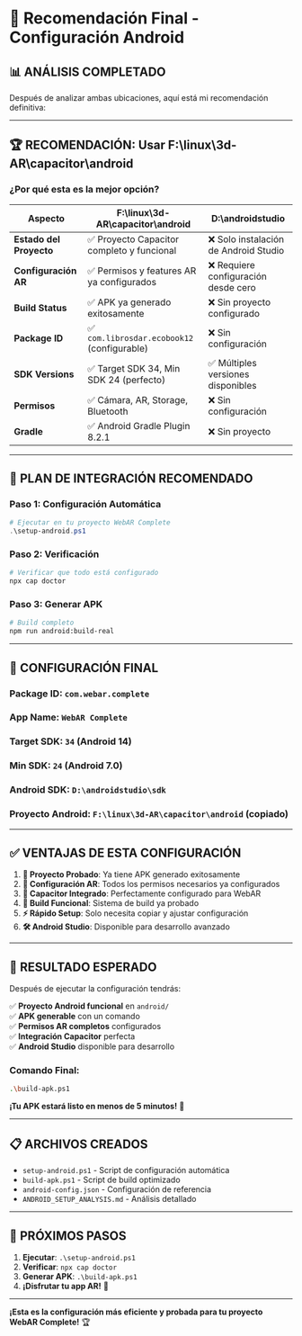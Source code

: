 # 🎯 Recomendación Final - Configuración Android

## 📊 **ANÁLISIS COMPLETADO**

Después de analizar ambas ubicaciones, aquí está mi recomendación definitiva:

---

## 🏆 **RECOMENDACIÓN: Usar F:\linux\3d-AR\capacitor\android**

### **¿Por qué esta es la mejor opción?**

| Aspecto | F:\linux\3d-AR\capacitor\android | D:\androidstudio |
|---------|-----------------------------------|------------------|
| **Estado del Proyecto** | ✅ Proyecto Capacitor completo y funcional | ❌ Solo instalación de Android Studio |
| **Configuración AR** | ✅ Permisos y features AR ya configurados | ❌ Requiere configuración desde cero |
| **Build Status** | ✅ APK ya generado exitosamente | ❌ Sin proyecto configurado |
| **Package ID** | ✅ `com.librosdar.ecobook12` (configurable) | ❌ Sin configuración |
| **SDK Versions** | ✅ Target SDK 34, Min SDK 24 (perfecto) | ✅ Múltiples versiones disponibles |
| **Permisos** | ✅ Cámara, AR, Storage, Bluetooth | ❌ Sin configuración |
| **Gradle** | ✅ Android Gradle Plugin 8.2.1 | ❌ Sin proyecto |

---

## 🚀 **PLAN DE INTEGRACIÓN RECOMENDADO**

### **Paso 1: Configuración Automática**
```powershell
# Ejecutar en tu proyecto WebAR Complete
.\setup-android.ps1
```

### **Paso 2: Verificación**
```bash
# Verificar que todo está configurado
npx cap doctor
```

### **Paso 3: Generar APK**
```bash
# Build completo
npm run android:build-real
```

---

## 📱 **CONFIGURACIÓN FINAL**

### **Package ID**: `com.webar.complete`
### **App Name**: `WebAR Complete`
### **Target SDK**: `34` (Android 14)
### **Min SDK**: `24` (Android 7.0)
### **Android SDK**: `D:\androidstudio\sdk`
### **Proyecto Android**: `F:\linux\3d-AR\capacitor\android` (copiado)

---

## ✅ **VENTAJAS DE ESTA CONFIGURACIÓN**

1. **🎯 Proyecto Probado**: Ya tiene APK generado exitosamente
2. **🔧 Configuración AR**: Todos los permisos necesarios ya configurados
3. **📱 Capacitor Integrado**: Perfectamente configurado para WebAR
4. **🚀 Build Funcional**: Sistema de build ya probado
5. **⚡ Rápido Setup**: Solo necesita copiar y ajustar configuración
6. **🛠️ Android Studio**: Disponible para desarrollo avanzado

---

## 🎉 **RESULTADO ESPERADO**

Después de ejecutar la configuración tendrás:

✅ **Proyecto Android funcional** en `android/`  
✅ **APK generable** con un comando  
✅ **Permisos AR completos** configurados  
✅ **Integración Capacitor** perfecta  
✅ **Android Studio** disponible para desarrollo  

### **Comando Final:**
```bash
.\build-apk.ps1
```

**¡Tu APK estará listo en menos de 5 minutos!** 🚀

---

## 📋 **ARCHIVOS CREADOS**

- `setup-android.ps1` - Script de configuración automática
- `build-apk.ps1` - Script de build optimizado
- `android-config.json` - Configuración de referencia
- `ANDROID_SETUP_ANALYSIS.md` - Análisis detallado

---

## 🎯 **PRÓXIMOS PASOS**

1. **Ejecutar**: `.\setup-android.ps1`
2. **Verificar**: `npx cap doctor`
3. **Generar APK**: `.\build-apk.ps1`
4. **¡Disfrutar tu app AR!** 🎉

---

**¡Esta es la configuración más eficiente y probada para tu proyecto WebAR Complete!** 🏆
